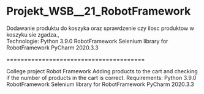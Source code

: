 # Projekt_WSB__21_RobotFramework
Dodawanie produktu do koszyka oraz sprawdzenie czy ilosc produktow w koszyku sie zgadza.,</br>
Technologie:
Python 3.9.0
RobotFramework
Selenium library for RobotFramework
PyCharm 2020.3.3

=======================================

College project Robot Framework 
Adding products to the cart and checking if the number of products in the cart is correct.
Requirements:
Python 3.9.0
RobotFramework
Selenium library for RobotFramework
PyCharm 2020.3.3
